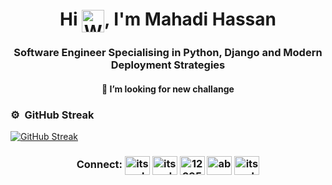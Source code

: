 
<h1 align="center">Hi <img align=center src="https://user-images.githubusercontent.com/26017543/213809353-c908d93c-3dff-4694-9d13-e0e5cbdb879c.png" alt="Waving Hand" width="36" height="36" />, I'm Mahadi Hassan</h1>
<h3 align="center">Software Engineer Specialising in Python, Django and Modern Deployment Strategies</h3>


<h4 align="center">🌱 I’m looking for new challange </h5>


### ⚙️ &nbsp;GitHub Streak
[![GitHub Streak](http://github-readme-streak-stats.herokuapp.com?user=itsmahadi007&theme=github-light&hide_border=true&date_format=M%20j%5B%2C%20Y%5D)](https://git.io/streak-stats)


<h3 align="center">Connect:
</a>
<a href="https://twitter.com/itsmahadi" target="blank"><img align="center" src="https://raw.githubusercontent.com/rahuldkjain/github-profile-readme-generator/master/src/images/icons/Social/twitter.svg" alt="itsmahadi" height="30" width="40" /></a>
<a href="https://www.linkedin.com/in/itsmahadi007" target="blank"><img align="center" src="https://raw.githubusercontent.com/rahuldkjain/github-profile-readme-generator/master/src/images/icons/Social/linked-in-alt.svg" alt="itsmahadi007" height="30" width="40" /></a>
<a href="https://stackoverflow.com/users/12295256" target="blank"><img align="center" src="https://raw.githubusercontent.com/rahuldkjain/github-profile-readme-generator/master/src/images/icons/Social/stack-overflow.svg" alt="12295256" height="30" width="40" /></a>
<a href="https://fb.com/abc.mahadi" target="blank"><img align="center" src="https://raw.githubusercontent.com/rahuldkjain/github-profile-readme-generator/master/src/images/icons/Social/facebook.svg" alt="abc.mahadi" height="30" width="40" /></a>
<a href="https://instagram.com/itsmahadi" target="blank"><img align="center" src="https://raw.githubusercontent.com/rahuldkjain/github-profile-readme-generator/master/src/images/icons/Social/instagram.svg" alt="itsmahadi" height="30" width="40" /></a>
</h3>

